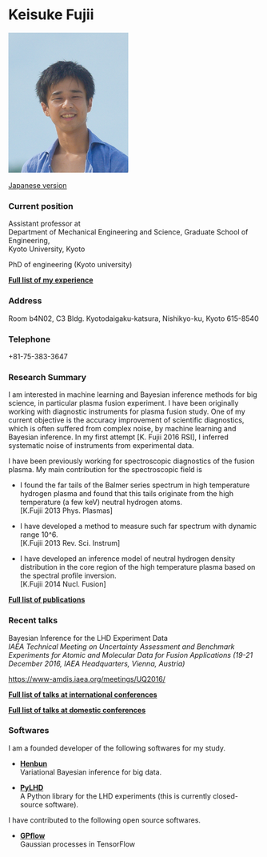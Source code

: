 # Keisuke Fujii

<img src='figs/face_maldives.jpg' width=240pt>

[Japanese version](jp/CV.md)

### Current position
Assistant professor at   
Department of Mechanical Engineering and Science, Graduate School of Engineering,  
Kyoto University, Kyoto

PhD of engineering (Kyoto university)

[**Full list of my experience**](work_education.md)

### Address
Room b4N02, C3 Bldg.
Kyotodaigaku-katsura, Nishikyo-ku, Kyoto 615-8540

### Telephone
+81-75-383-3647

### Research Summary
I am interested in machine learning and Bayesian inference methods for big science, in particular plasma fusion experiment.
I have been originally working with diagnostic instruments for plasma fusion study.
One of my current objective is the accuracy improvement of scientific diagnostics, which is often suffered from complex noise, by machine learning and Bayesian inference.
In my first attempt [K. Fujii 2016 RSI], I inferred systematic noise of instruments from experimental data.

I have been previously working for spectroscopic diagnostics of the fusion plasma.
My main contribution for the spectroscopic field is
+ I found the far tails of the Balmer series spectrum in high temperature hydrogen plasma and
found that this tails originate from the high temperature (a few keV) neutral hydrogen atoms.  
[K.Fujii 2013 Phys. Plasmas]

+ I have developed a method to measure such far spectrum with dynamic range 10^6.  
[K.Fujii 2013 Rev. Sci. Instrum]

+ I have developed an inference model of neutral hydrogen density distribution in the core region of the high temperature plasma based on the spectral profile inversion.  
[K.Fujii 2014 Nucl. Fusion]

[**Full list of publications**](http://researchmap.jp/7000009196)


### Recent talks
Bayesian Inference for the LHD Experiment Data  
*IAEA Technical Meeting on Uncertainty Assessment and Benchmark Experiments for Atomic and Molecular Data for Fusion Applications (19-21 December 2016, IAEA Headquarters, Vienna, Austria)*

https://www-amdis.iaea.org/meetings/UQ2016/


[**Full list of talks at international conferences**](talks.md)

[**Full list of talks at domestic conferences**](https://kyouindb.iimc.kyoto-u.ac.jp/e/hR3uG)

### Softwares
I am a founded developer of the following softwares for my study.
+ [**Henbun**](https://github.com/fujii-team/Henbun)  
Variational Bayesian inference for big data.

+ [**PyLHD**](https://github.com/fujii-team/PyLHD)  
A Python library for the LHD experiments
(this is currently closed-source software).

I have contributed to the following open source softwares.

+ [**GPflow**](https://github.com/GPflow/GPflow)  
Gaussian processes in TensorFlow
